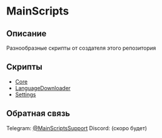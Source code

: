 # MainScripts
## Описание
Разнообразные скрипты от создателя этого репозитория
## Скрипты
- [Core](/Scripts/MainScripts/Core/Readme/RU.md)
- [LanguageDownloader](/Scripts/MainScripts/LanguageDownloader/Readme/RU.md)
- [Settings](/Scripts/MainScripts/Settings/Readme/RU.md)
## Обратная связь
Telegram: [@MainScriptsSupport](https://t.me/MainScriptsSupport)
Discord: (скоро будет)